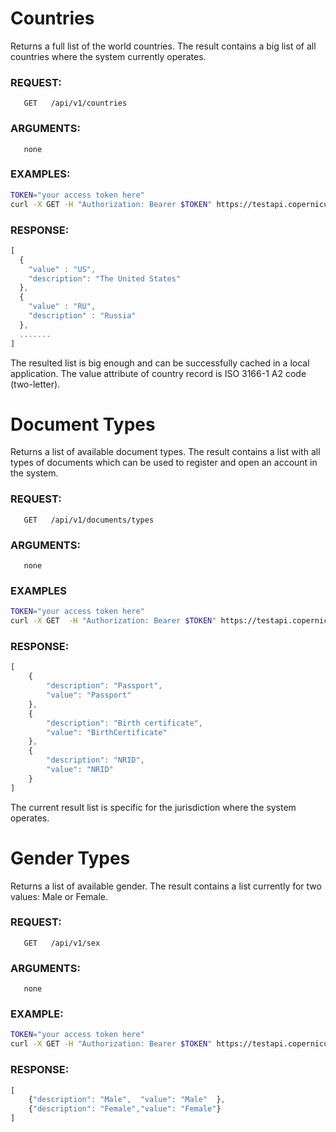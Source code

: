 # Countries

Returns a full list of the world countries. The result contains a big list of all countries where the system currently operates.

### REQUEST:

       GET   /api/v1/countries

### ARGUMENTS:

       none

### EXAMPLES:
```bash
TOKEN="your access token here"
curl -X GET -H "Authorization: Bearer $TOKEN" https://testapi.copernicusgold.com/api/v1/countries
```
 
### RESPONSE:
```javascript
[
  {
    "value" : "US",
    "description": "The United States"
  },
  {
    "value" : "RU",
    "description" : "Russia"
  },
  .......
]
```

The resulted list is big enough and can be successfully cached in a local application. The value attribute of country
record is ISO 3166-1 A2 code (two-letter).

# Document Types

Returns a list of available document types. The result contains a list with all types of documents which can be used
to register and open an account in the system.

### REQUEST:

       GET   /api/v1/documents/types
       
### ARGUMENTS:
       none

### EXAMPLES

```bash
TOKEN="your access token here"
curl -X GET  -H "Authorization: Bearer $TOKEN" https://testapi.copernicusgold.com/api/v1/documents/types
```
 

### RESPONSE:

```javascript
[
    {
        "description": "Passport",
        "value": "Passport"
    },
    {
        "description": "Birth certificate",
        "value": "BirthCertificate"
    },
    {
        "description": "NRID",
        "value": "NRID"
    }
]
```

The current result list is specific for the jurisdiction where the system operates.
 
# Gender Types

Returns a list of available gender. The result contains a list currently for two values: Male or Female.

### REQUEST:

       GET   /api/v1/sex
       
### ARGUMENTS:

       none

### EXAMPLE:

```bash
TOKEN="your access token here"
curl -X GET -H "Authorization: Bearer $TOKEN" https://testapi.copernicusgold.com/api/v1/sex
```

### RESPONSE:

```javascript
[
    {"description": "Male",  "value": "Male"  },
    {"description": "Female","value": "Female"}
]
```
